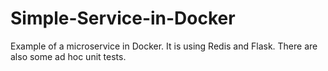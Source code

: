 # Simple-Service-in-Docker
Example of a microservice in Docker. It is using Redis and Flask. There are also some ad hoc unit tests.

